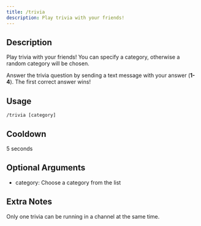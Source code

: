 ```yaml
---
title: /trivia
description: Play trivia with your friends!
---
```


## Description
Play trivia with your friends! You can specify a category, otherwise a random category will be chosen.

Answer the trivia question by sending a text message with your answer (**1-4**). The first correct answer wins!

## Usage

`/trivia [category]`

## Cooldown

5 seconds

## Optional Arguments

- category: Choose a category from the list

## Extra Notes
Only one trivia can be running in a channel at the same time.